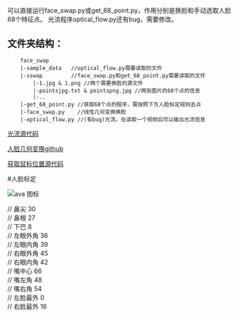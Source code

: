 可以直接运行face_swap.py或get_68_point.py，作用分别是换脸和手动选取人脸68个特征点。
光流程序optical_flow.py还有bug，需要修改。

文件夹结构：
--------
        face_swap
        |-sample_data   //optical_flow.py需要读取的文件
        |-sswap         //face_swap.py和get_68_point.py需要读取的文件
            |-1.jpg & 1.png //两个需要换脸的源文件
            |-pointsjpg.txt & pointspng.jpg //两张图片的68个点的信息
            |-..
        |-get_68_point.py //获取68个点的程序，需按照下方人脸标定规则去点
        |-face_swap.py    //线性几何变换换脸
        |-optical_flow.py //(有bug)光流，在读取一个视频后可以输出光流信息

[光流源代码](https://opencv24-python-tutorials.readthedocs.io/en/latest/py_tutorials/py_video/py_lucas_kanade/py_lucas_kanade.html)

[人脸几何变换github](https://github.com/Largefreedom/Opencv_pra/tree/master/Face%20Swap)

[获取鼠标位置源代码](https://blog.csdn.net/weixin_45331269/article/details/122447532)


#人脸标定

![ava 图标](https://ewr1.vultrobjects.com/imgur1/000/003/484/999_2b4_f18.jpg)

// 鼻尖 30  
// 鼻根 27  
// 下巴 8  
// 左眼外角 36  
// 左眼内角 39  
// 右眼外角 45  
// 右眼内角 42  
// 嘴中心   66  
// 嘴左角   48  
// 嘴右角   54  
// 左脸最外 0  
// 右脸最外 16  